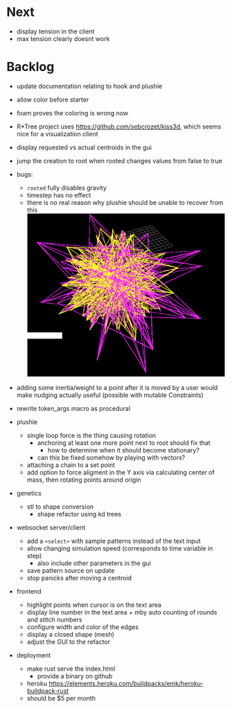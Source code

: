 # Next
- display tension in the client
- max tension clearly doesnt work

# Backlog
- update documentation relating to hook and plushie
- allow color before starter
- foam proves the coloring is wrong now
- R*Tree project uses https://github.com/sebcrozet/kiss3d, which seems nice for a visualization client
- display requested vs actual centroids in the gui
- jump the creation to root when rooted changes values from false to true
- bugs:
  - `rooted` fully disables gravity
  - timestep has no effect
  - there is no real reason why plushie should be unable to recover from this ![](images/2024-04-29-22-22-27.png)

- adding some inertia/weight to a point after it is moved by a user would make nudging actually useful (possible with mutable Constraints)

- rewrite token_args macro as procedural

- plushie
  - single loop force is the thing causing rotation
    - anchoring at least one more point next to root should fix that
      - how to determine when it should become stationary?
    - can this be fixed somehow by playing with vectors?
  - attaching a chain to a set point
  - add option to force aligment in the Y axis via calculating center of mass, then rotating points around origin

- genetics
  - stl to shape conversion
    - shape refactor using kd trees

- websocket server/client
  - add a `<select>` with sample patterns instead of the text input
  - allow changing simulation speed (corresponds to time variable in step)
    - also include other parameters in the gui
  - save pattern source on update
  - stop panicks after moving a centroid

- frontend
  - highlight points when cursor is on the text area
  - display line number in the text area + mby auto counting of rounds and stitch numbers
  - configure width and color of the edges
  - display a closed shape (mesh)
  - adjust the GUI to the refactor

- deployment
  - make rust serve the index.html
    - provide a binary on github
  - heroku https://elements.heroku.com/buildpacks/emk/heroku-buildpack-rust
  - should be $5 per month